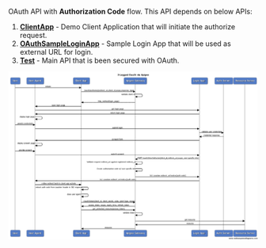 OAuth API with **Authorization Code** flow.
This API depends on below APIs:
1. [**ClientApp**](../ClientApp) -  Demo Client Application that will initiate the authorize request.
1. [**OAuthSampleLoginApp**](../OAuthSampleLoginApp) - Sample Login App that will be used as external URL for login.
1. [**Test**](../Test) - Main API that is been secured with OAuth.

![Oauth Flow](oauth-auth-code-flow.png)
